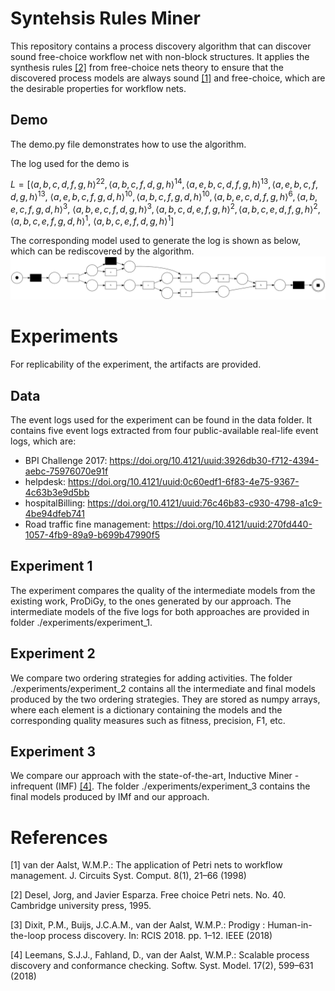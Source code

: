 # Syntehsis Rules Miner
This repository contains a process discovery algorithm that can discover sound free-choice workflow net with non-block structures.
It applies the synthesis rules [[2]](#2) from free-choice nets theory to ensure that the discovered process models are always sound [[1]](#1) and free-choice, which are the desirable properties for workflow nets.

## Demo
The demo.py file demonstrates how to use the algorithm.

The log used for the demo is 

$L = [\langle a,b,c,d,f,g,h\rangle^{22}, \langle a,b,c,f,d,g,h\rangle^{14},\langle a,e,b,c,d,f,g,h\rangle^{13},\langle a,e,b,c,f,d,g,h\rangle^{13},$
$\langle a,e,b,c,f,g,d,h\rangle^{10},\langle a,b,c,f,g,d,h\rangle^{10},\langle a,b,e,c,d,f,g,h\rangle^{6},\langle a,b,e,c,f,g,d,h\rangle^{3},$
$\langle a,b,e,c,f,d,g,h\rangle^{3},\langle a,b,c,d,e,f,g,h\rangle^{2},\langle a,b,c,e,d,f,g,h\rangle^{2},\langle a,b,c,e,f,g,d,h\rangle^{1},$
$\langle a,b,c,e,f,d,g,h\rangle^{1}]$



The corresponding model used to generate the log is shown as below, which can be rediscovered by the algorithm.
![demo](demo.png)

# Experiments
For replicability of the experiment, the artifacts are provided.
## Data
The event logs used for the experiment can be found in the data folder.
It contains five event logs extracted from four public-available real-life event logs, which are:

- BPI Challenge 2017: https://doi.org/10.4121/uuid:3926db30-f712-4394-aebc-75976070e91f
- helpdesk: https://doi.org/10.4121/uuid:0c60edf1-6f83-4e75-9367-4c63b3e9d5bb
- hospitalBilling: https://doi.org/10.4121/uuid:76c46b83-c930-4798-a1c9-4be94dfeb741
- Road traffic fine  management: https://doi.org/10.4121/uuid:270fd440-1057-4fb9-89a9-b699b47990f5

## Experiment 1
The experiment compares the quality of the intermediate models from the existing work, ProDiGy, to the ones generated by our approach.
The intermediate models of the five logs for both approaches are provided in folder ./experiments/experiment_1.

## Experiment 2
We compare two ordering strategies for adding activities. 
The folder ./experiments/experiment_2 contains all the intermediate and final models produced by the two ordering strategies.
They are stored as numpy arrays, where each element is a dictionary containing the models and the corresponding quality measures such as fitness, precision, F1, etc.  

## Experiment 3
We compare our approach with the state-of-the-art, Inductive Miner - infrequent (IMF) [[4]](#4). 
The folder ./experiments/experiment_3 contains the final models produced by IMf and our approach.

# References

<a id="1">[1]</a>
van der Aalst, W.M.P.: The application of Petri nets to workflow management. J.
Circuits Syst. Comput. 8(1), 21–66 (1998)

<a id="2">[2]</a>
Desel, Jorg, and Javier Esparza. Free choice Petri nets. No. 40. Cambridge university press, 1995.

<a id="3">[3]</a>
Dixit, P.M., Buijs, J.C.A.M., van der Aalst, W.M.P.: Prodigy : Human-in-the-loop
process discovery. In: RCIS 2018. pp. 1–12. IEEE (2018)

<a id="4">[4]</a>
Leemans, S.J.J., Fahland, D., van der Aalst, W.M.P.: Scalable process discovery
and conformance checking. Softw. Syst. Model. 17(2), 599–631 (2018)
